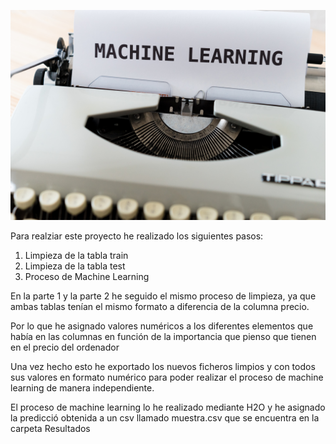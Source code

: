 ![Machine Learning](./img/machineLearning.jpg)  

Para realziar este proyecto he realizado los siguientes pasos:
  
  1. Limpieza de la tabla train
  2. Limpieza de la tabla test
  3. Proceso de Machine Learning
  
En la parte 1 y la parte 2 he seguido el mismo proceso de limpieza, ya que ambas tablas tenían el mismo formato a diferencia de la columna precio.
  
Por lo que he asignado valores numéricos a los diferentes elementos que había en las columnas en función de la importancia que pienso que tienen en el precio del ordenador

Una vez hecho esto he exportado los nuevos ficheros limpios y con todos sus valores en formato numérico para poder realizar el proceso de machine learning de manera independiente.

El proceso de machine learning lo he realizado mediante H2O y he asignado la predicció obtenida a un csv llamado muestra.csv que se encuentra en la carpeta Resultados
